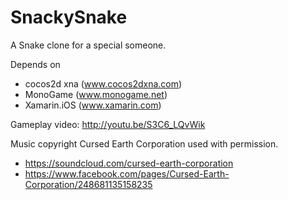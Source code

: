 SnackySnake
===========

A Snake clone for a special someone.

Depends on
- cocos2d xna (www.cocos2dxna.com)
- MonoGame (www.monogame.net)
- Xamarin.iOS (www.xamarin.com)

Gameplay video: http://youtu.be/S3C6_LQvWik

Music copyright Cursed Earth Corporation used with permission.
- https://soundcloud.com/cursed-earth-corporation
- https://www.facebook.com/pages/Cursed-Earth-Corporation/248681135158235
